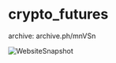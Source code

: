 # crypto_futures

archive: archive.ph/mnVSn

![WebsiteSnapshot](https://github.com/Djradek2/crypto_futures/assets/112021889/5dc4a5bf-8071-4afd-87dd-a88503378c29)
